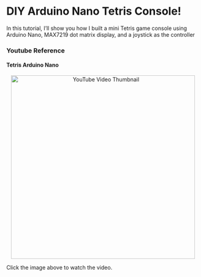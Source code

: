 # DIY Arduino Nano Tetris Console!
In this tutorial, I’ll show you how I built a mini Tetris game console using Arduino Nano, MAX7219 dot matrix display, and a joystick as the controller

### Youtube Reference
#### Tetris Arduino Nano
<p align="center">
  <a href="https://www.youtube.com/watch?v=PKV8HZGAzFM" target="_blank">
    <img src="https://img.youtube.com/vi/PKV8HZGAzFM/0.jpg" alt="YouTube Video Thumbnail" width="480" />
  </a>
</p>
Click the image above to watch the video.

